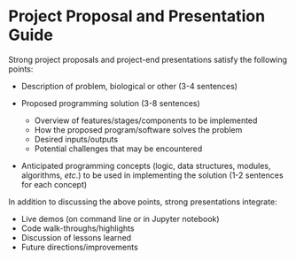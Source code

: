 Project Proposal and Presentation Guide
=======================================

Strong project proposals and project-end presentations satisfy the following points:

- Description of problem, biological or other (3-4 sentences)

- Proposed programming solution (3-8 sentences)
    - Overview of features/stages/components to be implemented
    - How the proposed program/software solves the problem
    - Desired inputs/outputs
    - Potential challenges that may be encountered

- Anticipated programming concepts (logic, data structures, modules, algorithms, *etc*.) to be used in implementing the solution (1-2 sentences for each concept)

In addition to discussing the above points, strong presentations integrate:

- Live demos (on command line or in Jupyter notebook)
- Code walk-throughs/highlights
- Discussion of lessons learned
- Future directions/improvements

